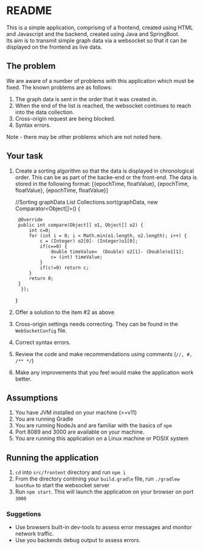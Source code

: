 # README

This is a simple application, comprising of a frontend, created using HTML and Javascript and the backend, created using Java and SpringBoot.<br />
Its aim is to transmit simple graph data via a websocket so that it can be displayed on the frontend as live data.


## The problem

We are aware of a number of problems with this application which must be fixed. The known problems are as follows:

1) The graph data is sent in the order that it was created in.
2) When the end of the list is reached, the websocket continues to reach into the data collection.
3) Cross-origin request are being blocked.
4) Syntax errors.

Note - there may be other problems which are not noted here.

## Your task
1) Create a sorting algorithm so that the data is displayed in chronological order. This can be as part of the backe-end or the front-end. The data is 
   stored in the following format: [{epochTime, floatValue}, {epochTime, floatValue}, {epochTime, floatValue}]
   
   //Sorting graphData List
       Collections.sort(graphData, new Comparator<Object[]>() {

		@Override
		public int compare(Object[] o1, Object[] o2) {
			int c=0;
			for (int i = 0; i < Math.min(o1.length, o2.length); i++) {
				c = (Integer) o2[0]- (Integer)o1[0];
				if(c==0) {
					double timeValue=  (Double) o2[1]- (Double)o1[1];
					c= (int) timeValue;
				}
				if(c!=0) return c;
			}
			return 0;
		}
    	 }); 
       
    }

3) Offer a solution to the item #2 as above
4) Cross-origin settings needs correcting. They can be found in the `WebSocketConfig` file.
5) Correct syntax errors.
6) Review the code and make recommendations using comments (`//, #, /** */`)
7) Make any improvements that you feel would make the application work better.


## Assumptions
1) You have JVM installed on your machine (>=v11)
2) You are running Gradle
3) You are running NodeJs and are familiar with the basics of `npm`
4) Port 8089 and 3000 are available on your machine.
5) You are running this application on a Linux machine or POSIX system


## Running the application
1) `cd` into `src/frontent` directory and run `npm i`
2) From the directory contining your `build.gradle` file, run `./gradlew bootRun` to start the websocket server
3) Run `npm start`. This will launch the application on your browser on port `3000`

### Suggetions

- Use browsers built-in dev-tools to assess error messages and monitor network traffic.
- Use you backends debug output to assess errors.
